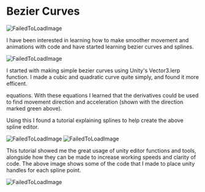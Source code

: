 # Bezier Curves

![FailedToLoadImage](/ProjectAssets/BezierCurves/NothingToCurve3.gif)

I have been interested in learning how to make smoother movement and animations with code and have started learning bezier curves and splines.

![FailedToLoadImage](/ProjectAssets/BezierCurves/Spline1.gif)

I started with making simple bezier curves using Unity's Vector3.lerp function. I made a cubic and quadratic curve quite simply, and found it more efficent.

equations. With these equations I learned that the derivatives could be used to find movement direction and acceleration (shown with the direction marked green above).

Using this I found a tutorial explaining splines to help create the above spline editor.

![FailedToLoadImage](/ProjectAssets/BezierCurves/Bezier1.png)
![FailedToLoadImage](/ProjectAssets/BezierCurves/Bezier4.png)

This tutorial showed me the great usage of unity editor functions and tools, alongside how they can be made to increase working speeds and clarity of code. The above image shows some of the code that I made to place unity handles for each spline point.

![FailedToLoadImage](/ProjectAssets/BezierCurves/Baseball.gif)
